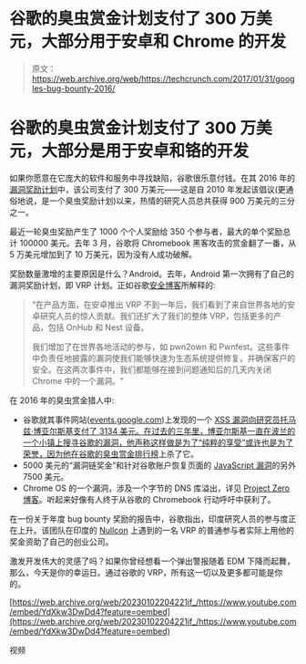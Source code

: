 # 谷歌的臭虫赏金计划支付了 300 万美元，大部分用于安卓和 Chrome 的开发

> 原文：<https://web.archive.org/web/https://techcrunch.com/2017/01/31/googles-bug-bounty-2016/>

# 谷歌的臭虫赏金计划支付了 300 万美元，大部分是用于安卓和铬的开发

如果你愿意在它庞大的软件和服务中寻找缺陷，谷歌很乐意付钱。在其 2016 年的[漏洞奖励计划](https://web.archive.org/web/20230102204221/https://www.google.com/about/appsecurity/reward-program/)中，该公司支付了 300 万美元——这是自 2010 年发起该倡议(更通俗地说，是一个臭虫奖励计划)以来，热情的研究人员总共获得 900 万美元的三分之一。

最近一轮臭虫奖励产生了 1000 个个人奖励给 350 个参与者，最大的单个奖励总计 100000 美元。去年 3 月，谷歌将 Chromebook 黑客攻击的赏金翻了一番，从 5 万美元增加到了 10 万美元，因为没有人成功破解。

奖励数量激增的主要原因是什么？Android。去年，Android 第一次拥有了自己的漏洞奖励计划，即 VRP 计划。正如谷歌[安全博客](https://web.archive.org/web/20230102204221/https://security.googleblog.com/2017/01/vulnerability-rewards-program-2016-year.html)所解释的:

> “在产品方面，在安卓推出 VRP 不到一年后，我们看到了来自世界各地的安卓研究人员的惊人贡献。我们还扩大了我们的整体 VRP，包括更多的产品，包括 OnHub 和 Nest 设备。
> 
> 我们增加了在世界各地活动的参与，如 pwn2own 和 Pwnfest。这些事件中负责任地披露的漏洞使我们能够快速为生态系统提供修复，并确保客户的安全。在这两次事件中，我们都能够在接到问题通知后的几天内关闭 Chrome 中的一个漏洞。"

在 2016 年的臭虫赏金猎人中:

*   谷歌就其事件网站([events.google.com](https://web.archive.org/web/20230102204221/http://events.google.com/))上发现的一个 [XSS 漏洞向研究员托马兹·博亚尔斯基支付了 3134 美元。在过去的三年里，博亚尔斯基一直在波兰的一个小镇上搜寻谷歌的漏洞，他声称这样做是为了“纯粹的享受”或许也是为了荣誉，因为他在谷歌的](https://web.archive.org/web/20230102204221/https://sites.google.com/site/bughunteruniversity/best-reports/openredirectsthatmatter)[臭虫赏金排行榜](https://web.archive.org/web/20230102204221/https://bughunter.withgoogle.com/characterlist)上杀了它。
*   5000 美元的“漏洞链奖金”和针对谷歌账户恢复页面的 [JavaScript 漏洞](https://web.archive.org/web/20230102204221/https://sites.google.com/site/bughunteruniversity/best-reports/account-recovery-xss)的另外 7500 美元。
*   Chrome OS 的一个漏洞，涉及一个字节的 DNS 库溢出，详见 [Project Zero 博客](https://web.archive.org/web/20230102204221/https://googleprojectzero.blogspot.ch/2016/12/chrome-os-exploit-one-byte-overflow-and.html)。听起来好像有人终于从谷歌的 Chromebook 行动呼吁中获利了。

在一份关于年度 bug bounty 奖励的报告中，谷歌指出，印度研究人员的参与度正在上升。该团队在印度的 [Nullcon](https://web.archive.org/web/20230102204221/https://twitter.com/nullcon?ref_src=twsrc%5Egoogle%7Ctwcamp%5Eserp%7Ctwgr%5Eauthor) 上遇到的一名 VRP 的普通参与者实际上用他的奖金资助了自己的创业公司。

激发开发伟大的灵感了吗？如果你曾经想看一个弹出警报随着 EDM 下降而起舞，那么，今天是你的幸运日。通过谷歌的 VRP，所有这一切以及更多都可能是你的。

[https://web.archive.org/web/20230102204221if_/https://www.youtube.com/embed/YdXkw3DwDd4?feature=oembed](https://web.archive.org/web/20230102204221if_/https://www.youtube.com/embed/YdXkw3DwDd4?feature=oembed)

视频